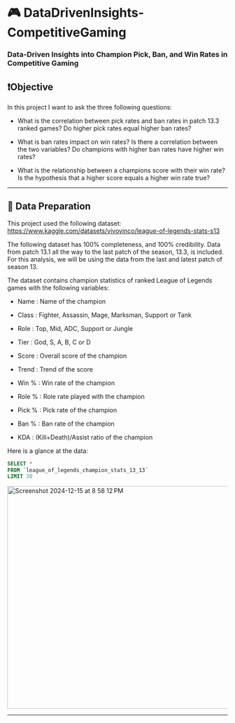 # 🎮 DataDrivenInsights-CompetitiveGaming
### Data-Driven Insights into Champion Pick, Ban, and Win Rates in Competitive Gaming
## ❗Objective 

In this project I want to ask the three following questions: 

- What is the correlation between pick rates and ban rates in patch 13.3 ranked games? Do higher pick rates equal higher ban rates? 

- What is ban rates impact on win rates? Is there a correlation between the two variables? Do champions with higher ban rates have higher win rates?

- What is the relationship between a champions score with their win rate? Is the hypothesis that a higher score equals a higher win rate true?

***

## 🧰 Data Preparation

This project used the following dataset: 
https://www.kaggle.com/datasets/vivovinco/league-of-legends-stats-s13

The following dataset has 100% completeness, and 100% credibility. Data from patch 13.1 all the way to the last patch of the season, 13.3, is included. For this analysis, we will be using the data from the last and latest patch of season 13. 

The dataset contains champion statistics of ranked League of Legends games with the following variables: 

- Name : Name of the champion

- Class : Fighter, Assassin, Mage, Marksman, Support or Tank

- Role : Top, Mid, ADC, Support or Jungle

- Tier : God, S, A, B, C or D

- Score : Overall score of the champion

- Trend : Trend of the score

- Win % : Win rate of the champion
  
- Role % : Role rate played with the champion

- Pick % : Pick rate of the champion

- Ban % : Ban rate of the champion

- KDA : (Kill+Death)/Assist ratio of the champion

Here is a glance at the data:
````sql
SELECT * 
FROM `league_of_legends_champion_stats_13_13`
LIMIT 30
`````

<img width="508" alt="Screenshot 2024-12-15 at 8 58 12 PM" src="https://github.com/user-attachments/assets/f458c113-e073-49a9-a852-e870bc3f3268" />

***
 


